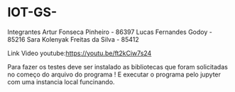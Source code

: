 # IOT-GS-

Integrantes
Artur Fonseca Pinheiro - 86397
Lucas Fernandes Godoy - 85216
Sara Kolenyak Freitas da Silva - 85412

Link Video youtube:https://youtu.be/ft2kCiw7s24

Para fazer os testes deve ser instalado as bibliotecas que foram solicitadas no começo do arquivo do programa ! 
E executar o programa pelo jupyter com uma instancia local funcinando.
